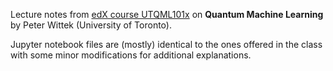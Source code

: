Lecture notes from [edX course UTQML101x](https://courses.edx.org/courses/course-v1:University_of_TorontoX+UTQML101x+1T2019/course/) on **Quantum Machine Learning** by Peter Wittek (University of Toronto).



Jupyter notebook files are (mostly) identical to the ones offered in the class with some minor modifications for additional explanations.

